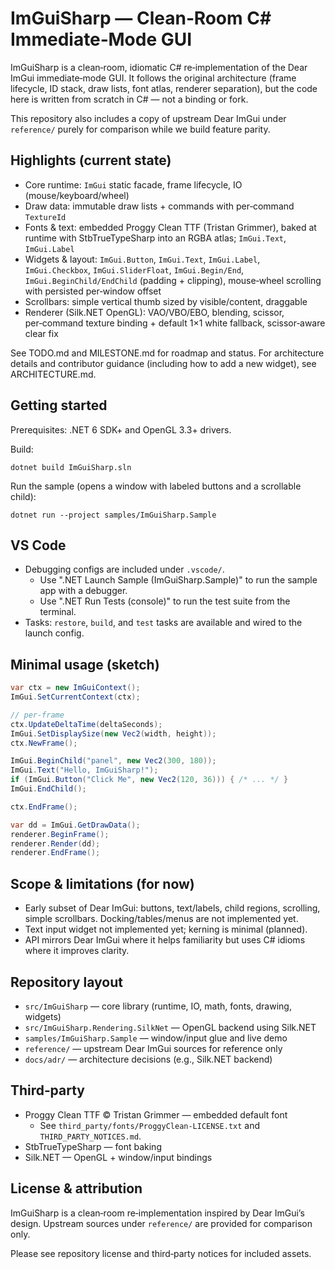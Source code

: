 # ImGuiSharp — Clean‑Room C# Immediate‑Mode GUI

ImGuiSharp is a clean‑room, idiomatic C# re‑implementation of the Dear ImGui
immediate‑mode GUI. It follows the original architecture (frame lifecycle,
ID stack, draw lists, font atlas, renderer separation), but the code here is
written from scratch in C# — not a binding or fork.

This repository also includes a copy of upstream Dear ImGui under `reference/`
purely for comparison while we build feature parity.

## Highlights (current state)

- Core runtime: `ImGui` static facade, frame lifecycle, IO (mouse/keyboard/wheel)
- Draw data: immutable draw lists + commands with per‑command `TextureId`
- Fonts & text: embedded Proggy Clean TTF (Tristan Grimmer), baked at runtime
  with StbTrueTypeSharp into an RGBA atlas; `ImGui.Text`, `ImGui.Label`
- Widgets & layout: `ImGui.Button`, `ImGui.Text`, `ImGui.Label`, `ImGui.Checkbox`, `ImGui.SliderFloat`,
  `ImGui.Begin/End`, `ImGui.BeginChild/EndChild` (padding + clipping),
  mouse‑wheel scrolling with persisted per‑window offset
- Scrollbars: simple vertical thumb sized by visible/content, draggable
- Renderer (Silk.NET OpenGL): VAO/VBO/EBO, blending, scissor, per‑command
  texture binding + default 1×1 white fallback, scissor‑aware clear fix

See TODO.md and MILESTONE.md for roadmap and status.
For architecture details and contributor guidance (including how to add a new widget), see ARCHITECTURE.md.

## Getting started

Prerequisites: .NET 6 SDK+ and OpenGL 3.3+ drivers.

Build:

```
dotnet build ImGuiSharp.sln
```

Run the sample (opens a window with labeled buttons and a scrollable child):

```
dotnet run --project samples/ImGuiSharp.Sample
```

## VS Code

- Debugging configs are included under `.vscode/`.
  - Use ".NET Launch Sample (ImGuiSharp.Sample)" to run the sample app with a debugger.
  - Use ".NET Run Tests (console)" to run the test suite from the terminal.
- Tasks: `restore`, `build`, and `test` tasks are available and wired to the launch config.

## Minimal usage (sketch)

```csharp
var ctx = new ImGuiContext();
ImGui.SetCurrentContext(ctx);

// per-frame
ctx.UpdateDeltaTime(deltaSeconds);
ImGui.SetDisplaySize(new Vec2(width, height));
ctx.NewFrame();

ImGui.BeginChild("panel", new Vec2(300, 180));
ImGui.Text("Hello, ImGuiSharp!");
if (ImGui.Button("Click Me", new Vec2(120, 36))) { /* ... */ }
ImGui.EndChild();

ctx.EndFrame();

var dd = ImGui.GetDrawData();
renderer.BeginFrame();
renderer.Render(dd);
renderer.EndFrame();
```

## Scope & limitations (for now)

- Early subset of Dear ImGui: buttons, text/labels, child regions, scrolling,
  simple scrollbars. Docking/tables/menus are not implemented yet.
- Text input widget not implemented yet; kerning is minimal (planned).
- API mirrors Dear ImGui where it helps familiarity but uses C# idioms where
  it improves clarity.

## Repository layout

- `src/ImGuiSharp` — core library (runtime, IO, math, fonts, drawing, widgets)
- `src/ImGuiSharp.Rendering.SilkNet` — OpenGL backend using Silk.NET
- `samples/ImGuiSharp.Sample` — window/input glue and live demo
- `reference/` — upstream Dear ImGui sources for reference only
- `docs/adr/` — architecture decisions (e.g., Silk.NET backend)

## Third‑party

- Proggy Clean TTF © Tristan Grimmer — embedded default font
  - See `third_party/fonts/ProggyClean-LICENSE.txt` and `THIRD_PARTY_NOTICES.md`.
- StbTrueTypeSharp — font baking
- Silk.NET — OpenGL + window/input bindings

## License & attribution

ImGuiSharp is a clean‑room re‑implementation inspired by Dear ImGui’s design.
Upstream sources under `reference/` are provided for comparison only.

Please see repository license and third‑party notices for included assets.
